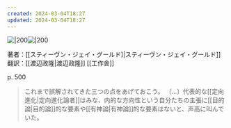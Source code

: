 ```yaml
---
created: 2024-03-04T18:27
updated: 2024-03-04T18:27
---
```


![|200](https://www.hanmoto.com/bd/img/9784875025344_600.jpg)![|200](https://www.hanmoto.com/bd/img/9784875025351_600.jpg)

著者：[[スティーヴン・ジェイ・グールド]|スティーヴン・ジェイ・グールド]]
翻訳：[[渡辺政隆|渡辺政隆]]
[[工作舎]]

p. 500
> これまで誤解されてきた三つの点をあげておこう。
>〔…〕代表的な[[定向進化|定向進化論者]]はみな、内的な方向性という自分たちの主張に[[目的論|目的論]]的な要素や[[有神論|有神論]]的な要素はないと、声高に叫んでいた。